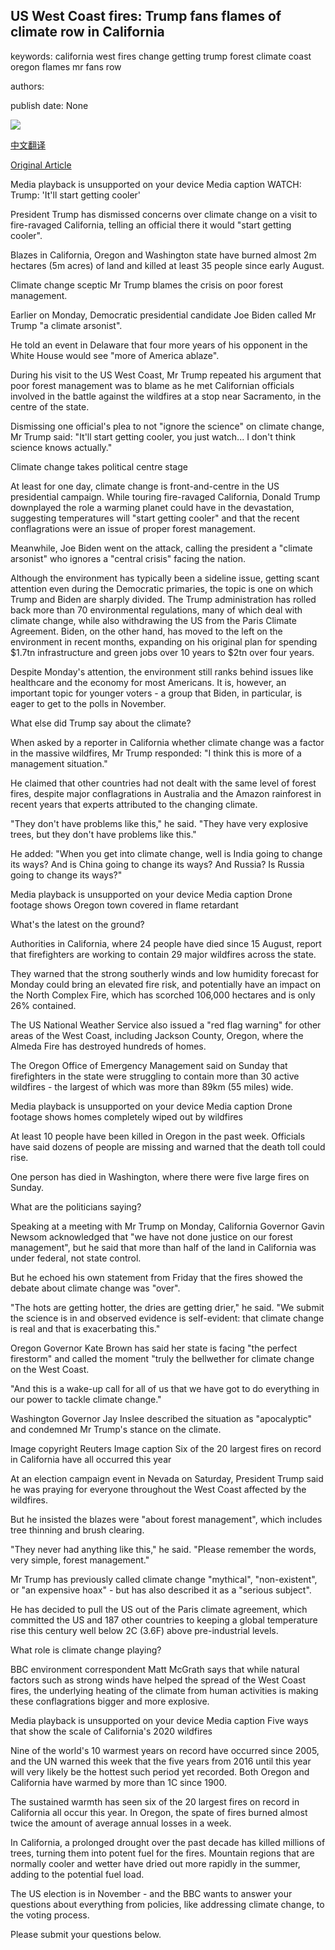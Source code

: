 ## US West Coast fires: Trump fans flames of climate row in California

keywords: california west fires change getting trump forest climate coast oregon flames mr fans row

authors: 

publish date: None

![](https://ichef.bbci.co.uk/images/ic/1024x576/p08rh7js.jpg)

[中文翻译](US%20West%20Coast%20fires%3A%20Trump%20fans%20flames%20of%20climate%20row%20in%20California_zh.md)

[Original Article](https://www.bbc.com/news/world-us-canada-54144651)

Media playback is unsupported on your device Media caption WATCH: Trump: 'It'll start getting cooler'

President Trump has dismissed concerns over climate change on a visit to fire-ravaged California, telling an official there it would "start getting cooler".

Blazes in California, Oregon and Washington state have burned almost 2m hectares (5m acres) of land and killed at least 35 people since early August.

Climate change sceptic Mr Trump blames the crisis on poor forest management.

Earlier on Monday, Democratic presidential candidate Joe Biden called Mr Trump "a climate arsonist".

He told an event in Delaware that four more years of his opponent in the White House would see "more of America ablaze".

During his visit to the US West Coast, Mr Trump repeated his argument that poor forest management was to blame as he met Californian officials involved in the battle against the wildfires at a stop near Sacramento, in the centre of the state.

Dismissing one official's plea to not "ignore the science" on climate change, Mr Trump said: "It'll start getting cooler, you just watch... I don't think science knows actually."

Climate change takes political centre stage

At least for one day, climate change is front-and-centre in the US presidential campaign. While touring fire-ravaged California, Donald Trump downplayed the role a warming planet could have in the devastation, suggesting temperatures will "start getting cooler" and that the recent conflagrations were an issue of proper forest management.

Meanwhile, Joe Biden went on the attack, calling the president a "climate arsonist" who ignores a "central crisis" facing the nation.

Although the environment has typically been a sideline issue, getting scant attention even during the Democratic primaries, the topic is one on which Trump and Biden are sharply divided. The Trump administration has rolled back more than 70 environmental regulations, many of which deal with climate change, while also withdrawing the US from the Paris Climate Agreement. Biden, on the other hand, has moved to the left on the environment in recent months, expanding on his original plan for spending $1.7tn infrastructure and green jobs over 10 years to $2tn over four years.

Despite Monday's attention, the environment still ranks behind issues like healthcare and the economy for most Americans. It is, however, an important topic for younger voters - a group that Biden, in particular, is eager to get to the polls in November.

What else did Trump say about the climate?

When asked by a reporter in California whether climate change was a factor in the massive wildfires, Mr Trump responded: "I think this is more of a management situation."

He claimed that other countries had not dealt with the same level of forest fires, despite major conflagrations in Australia and the Amazon rainforest in recent years that experts attributed to the changing climate.

"They don't have problems like this," he said. "They have very explosive trees, but they don't have problems like this."

He added: "When you get into climate change, well is India going to change its ways? And is China going to change its ways? And Russia? Is Russia going to change its ways?"

Media playback is unsupported on your device Media caption Drone footage shows Oregon town covered in flame retardant

What's the latest on the ground?

Authorities in California, where 24 people have died since 15 August, report that firefighters are working to contain 29 major wildfires across the state.

They warned that the strong southerly winds and low humidity forecast for Monday could bring an elevated fire risk, and potentially have an impact on the North Complex Fire, which has scorched 106,000 hectares and is only 26% contained.

The US National Weather Service also issued a "red flag warning" for other areas of the West Coast, including Jackson County, Oregon, where the Almeda Fire has destroyed hundreds of homes.

The Oregon Office of Emergency Management said on Sunday that firefighters in the state were struggling to contain more than 30 active wildfires - the largest of which was more than 89km (55 miles) wide.

Media playback is unsupported on your device Media caption Drone footage shows homes completely wiped out by wildfires

At least 10 people have been killed in Oregon in the past week. Officials have said dozens of people are missing and warned that the death toll could rise.

One person has died in Washington, where there were five large fires on Sunday.

What are the politicians saying?

Speaking at a meeting with Mr Trump on Monday, California Governor Gavin Newsom acknowledged that "we have not done justice on our forest management", but he said that more than half of the land in California was under federal, not state control.

But he echoed his own statement from Friday that the fires showed the debate about climate change was "over".

"The hots are getting hotter, the dries are getting drier," he said. "We submit the science is in and observed evidence is self-evident: that climate change is real and that is exacerbating this."

Oregon Governor Kate Brown has said her state is facing "the perfect firestorm" and called the moment "truly the bellwether for climate change on the West Coast.

"And this is a wake-up call for all of us that we have got to do everything in our power to tackle climate change."

Washington Governor Jay Inslee described the situation as "apocalyptic" and condemned Mr Trump's stance on the climate.

Image copyright Reuters Image caption Six of the 20 largest fires on record in California have all occurred this year

At an election campaign event in Nevada on Saturday, President Trump said he was praying for everyone throughout the West Coast affected by the wildfires.

But he insisted the blazes were "about forest management", which includes tree thinning and brush clearing.

"They never had anything like this," he said. "Please remember the words, very simple, forest management."

Mr Trump has previously called climate change "mythical", "non-existent", or "an expensive hoax" - but has also described it as a "serious subject".

He has decided to pull the US out of the Paris climate agreement, which committed the US and 187 other countries to keeping a global temperature rise this century well below 2C (3.6F) above pre-industrial levels.

What role is climate change playing?

BBC environment correspondent Matt McGrath says that while natural factors such as strong winds have helped the spread of the West Coast fires, the underlying heating of the climate from human activities is making these conflagrations bigger and more explosive.

Media playback is unsupported on your device Media caption Five ways that show the scale of California's 2020 wildfires

Nine of the world's 10 warmest years on record have occurred since 2005, and the UN warned this week that the five years from 2016 until this year will very likely be the hottest such period yet recorded. Both Oregon and California have warmed by more than 1C since 1900.

The sustained warmth has seen six of the 20 largest fires on record in California all occur this year. In Oregon, the spate of fires burned almost twice the amount of average annual losses in a week.

In California, a prolonged drought over the past decade has killed millions of trees, turning them into potent fuel for the fires. Mountain regions that are normally cooler and wetter have dried out more rapidly in the summer, adding to the potential fuel load.

The US election is in November - and the BBC wants to answer your questions about everything from policies, like addressing climate change, to the voting process.

Please submit your questions below.